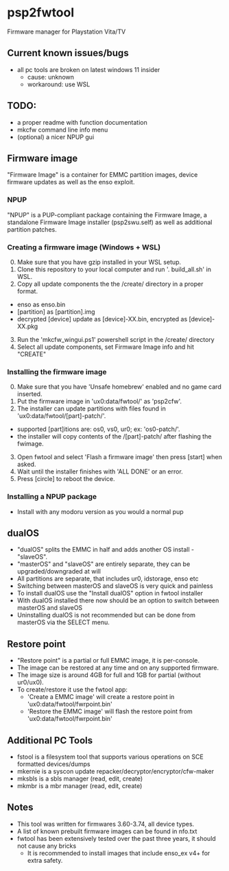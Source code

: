 # psp2fwtool
Firmware manager for Playstation Vita/TV

## Current known issues/bugs
 - all pc tools are broken on latest windows 11 insider
   - cause: unknown
   - workaround: use WSL
   
## TODO:
 - a proper readme with function documentation
 - mkcfw command line info menu
 - (optional) a nicer NPUP gui

## Firmware image
"Firmware Image" is a container for EMMC partition images, device firmware updates as well as the enso exploit.
### NPUP
"NPUP" is a PUP-compliant package containing the Firmware Image, a standalone Firmware Image installer (psp2swu.self) as well as additional partition patches.

### Creating a firmware image (Windows + WSL)
0. Make sure that you have gzip installed in your WSL setup.
1. Clone this repository to your local computer and run '. build_all.sh' in WSL.
2. Copy all update components the the /create/ directory in a proper format.
 - enso as enso.bin
 - [partition] as [partition].img
 - decrypted [device] update as [device]-XX.bin, encrypted as [device]-XX.pkg
3. Run the 'mkcfw_wingui.ps1' powershell script in the /create/ directory
4. Select all update components, set Firmware Image info and hit "CREATE"

### Installing the firmware image
0. Make sure that you have 'Unsafe homebrew' enabled and no game card inserted.
1. Put the firmware image in 'ux0:data/fwtool/' as 'psp2cfw'.
2. The installer can update partitions with files found in 'ux0:data/fwtool/[part]-patch/'.
 - supported [part]itions are: os0, vs0, ur0; ex: 'os0-patch/'.
 - the installer will copy contents of the /[part]-patch/ after flashing the fwimage.
3. Open fwtool and select 'Flash a firmware image' then press [start] when asked.
4. Wait until the installer finishes with 'ALL DONE' or an error.
5. Press [circle] to reboot the device.

### Installing a NPUP package
 - Install with any modoru version as you would a normal pup

## dualOS
 - "dualOS" splits the EMMC in half and adds another OS install - "slaveOS".
 - "masterOS" and "slaveOS" are entirely separate, they can be upgraded/downgraded at will
 - All partitions are separate, that includes ur0, idstorage, enso etc
 - Switching between masterOS and slaveOS is very quick and painless
 - To install dualOS use the "Install dualOS" option in fwtool installer
 - With dualOS installed there now should be an option to switch between masterOS and slaveOS
 - Uninstalling dualOS is not recommended but can be done from masterOS via the SELECT menu.

## Restore point
 - "Restore point" is a partial or full EMMC image, it is per-console.
 - The image can be restored at any time and on any supported firmware.
 - The image size is around 4GB for full and 1GB for partial (without ur0/ux0).
 - To create/restore it use the fwtool app:
   - 'Create a EMMC image' will create a restore point in 'ux0:data/fwtool/fwrpoint.bin'
   - 'Restore the EMMC image' will flash the restore point from 'ux0:data/fwtool/fwrpoint.bin'

## Additional PC Tools
 - fstool is a filesystem tool that supports various operations on SCE formatted devices/dumps
 - mkernie is a syscon update repacker/decryptor/encryptor/cfw-maker
 - mksbls is a sbls manager (read, edit, create)
 - mkmbr is a mbr manager (read, edit, create)

## Notes
 - This tool was written for firmwares 3.60-3.74, all device types.
 - A list of known prebuilt firmware images can be found in nfo.txt
 - fwtool has been extensively tested over the past three years, it should not cause any bricks
   - It is recommended to install images that include enso_ex v4+ for extra safety.

